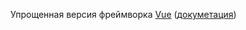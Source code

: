 Упрощенная версия фреймворка [Vue](https://github.com/vuejs/core) ([докуметация](https://vuejs.org/))

